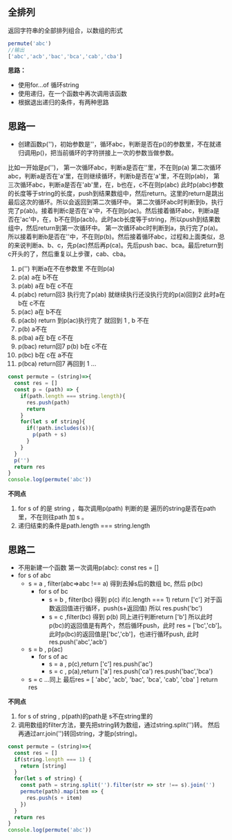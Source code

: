 ## 全排列
返回字符串的全部排列组合，以数组的形式
```js
permute('abc')
//输出
['abc','acb','bac','bca','cab','cba']
```

**思路：**
- 使用for...of 循环string
- 使用递归，在一个函数中再次调用该函数
- 根据退出递归的条件，有两种思路

## 思路一
- 创建函数p('')，初始参数是''，循环abc，判断是否在p()的参数里，不在就递归调用p()，把当前循环的字符拼接上一次的参数当做参数。

比如一开始是p('')，
第一次循环abc，判断a是否在''里，不在则p(a)
第二次循环abc，判断a是否在'a'里，在则继续循环，判断b是否在'a'里，不在则p(ab)，
第三次循环abc，判断a是否在'ab'里，在，b也在，c不在则p(abc)
此时p(abc)参数的长度等于string的长度，push到结果数组中，然后return。这里的return是跳出最后这次的循环。所以会返回到第二次循环中。
第二次循环abc时判断到b，执行完了p(ab)。接着判断c是否在'a'中，不在则p(ac)。然后接着循环abc，判断a是否在'ac'中，在，b不在则p(acb)。此时acb长度等于string，所以push到结果数组中，然后return到第一次循环中。
第一次循环abc时判断到a，执行完了p(a)。所以接着判断b是否在''中，不在则p(b)。然后接着循环abc，过程和上面类似，总的来说判断a、b、c，先p(ac)然后再p(ca)。先后push bac、bca。最后return到c开头的了，然后重复以上步骤，cab、cba。

1. p('') 判断a在不在参数里 不在则p(a)
2. p(a) a在 b不在
3. p(ab) a在 b在 c不在
4. p(abc) return回3 执行完了p(ab) 就继续执行还没执行完的p(a)回到2 此时a在 b在 c不在 
5. p(ac) a在 b不在 
6. p(acb) return 到p(ac)执行完了 就回到 1 , b 不在 
7. p(b) a不在
8. p(ba) a在 b在 c不在
9. p(bac) return回7 p(b) b在 c不在
10. p(bc) b在 c在 a不在
11. p(bca) return回7 再回到 1 
...

```js
const permute = (string)=>{
  const res = []
  const p = (path) => {
    if(path.length === string.length){
      res.push(path)
      return
    }
    for(let s of string){
      if(!path.includes(s)){
        p(path + s)
      }
    }
  }
  p('')
  return res
}
console.log(permute('abc'))
```
**不同点**
1. for s of 的是 string ，每次调用p(path) 判断的是 遍历的string是否在path里，不在则往path 加 s 。
2. 递归结束的条件是path.length === string.length 

## 思路二
- 不用新建一个函数
第一次调用p(abc):
const res = []
- for s of abc 
  - s = a , filter(abc=>abc !== a) 得到去掉s后的数组 bc, 然后 p(bc) 
    - for s of bc
      - s = b , filter(bc) 得到 p(c)
    if(c.length === 1) return ['c']
    对于函数返回值进行循环，push(s+返回值) 所以 res.push('bc')
      - s = c ,filter(bc) 得到 p(b) 
    同上进行判断return ['b']
    所以此时p(bc)的返回值是有两个，然后循环push，此时 res = ['bc','cb']。
  此时p(bc)的返回值是['bc','cb']，也进行循环push, 此时res.push('abc','acb')
  - s = b , p(ac)
    - for s of ac
      - s = a , p(c),return ['c']
        res.push('ac')
      - s = c , p(a),return ['a']
        res.push('ca')
    res.push('bac','bca')
  - s = c ...同上
  最后res = [ 'abc', 'acb', 'bac', 'bca', 'cab', 'cba' ]
return res 

**不同点**
1. for s of string , p(path)的path是  s不在string里的
2. 调用数组的filter方法，要先把string转为数组，通过string.split('')转。
然后再通过arr.join('')转回string，才能p(string)。    
```js
const permute = (string)=>{
  const res = []
  if(string.length === 1) {
    return [string]
  }
  for(let s of string) {
    const path = string.split('').filter(str => str !== s).join('')
    permute(path).map(item => {
      res.push(s + item)
    })
  }
  return res
}
console.log(permute('abc'))
```


